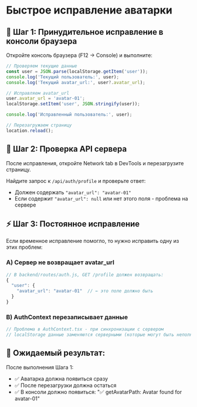 # Быстрое исправление аватарки

## 🔧 Шаг 1: Принудительное исправление в консоли браузера

Откройте консоль браузера (F12 → Console) и выполните:

```javascript
// Проверяем текущие данные
const user = JSON.parse(localStorage.getItem('user'));
console.log('Текущий пользователь:', user);
console.log('Текущий avatar_url:', user?.avatar_url);

// Исправляем avatar_url
user.avatar_url = 'avatar-01';
localStorage.setItem('user', JSON.stringify(user));

console.log('Исправленный пользователь:', user);

// Перезагружаем страницу
location.reload();
```

## 🧪 Шаг 2: Проверка API сервера

После исправления, откройте Network tab в DevTools и перезагрузите страницу. 

Найдите запрос к `/api/auth/profile` и проверьте ответ:
- Должен содержать `"avatar_url": "avatar-01"`
- Если содержит `"avatar_url": null` или нет этого поля - проблема на сервере

## ⚡ Шаг 3: Постоянное исправление

Если временное исправление помогло, то нужно исправить одну из этих проблем:

### A) Сервер не возвращает avatar_url
```javascript
// В backend/routes/auth.js, GET /profile должен возвращать:
{
  "user": {
    "avatar_url": "avatar-01"  // ← это поле должно быть
  }
}
```

### B) AuthContext перезаписывает данные
```javascript
// Проблема в AuthContext.tsx - при синхронизации с сервером
// localStorage данные заменяются серверными (которые могут быть неполными)
```

## 🎯 Ожидаемый результат:

После выполнения Шага 1:
- ✅ Аватарка должна появиться сразу
- ✅ После перезагрузки должна остаться
- ✅ В консоли должно появиться: "✅ getAvatarPath: Avatar found for avatar-01"